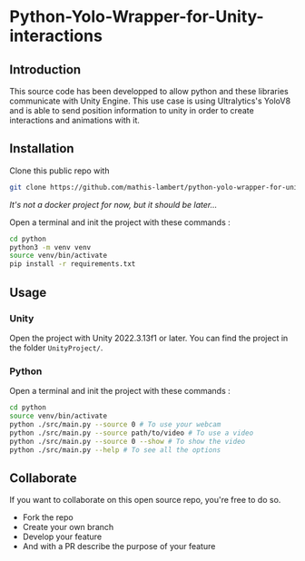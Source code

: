 # Python-Yolo-Wrapper-for-Unity-interactions

## Introduction
This source code has been developped to allow python and these libraries communicate with Unity Engine. This use case is using Ultralytics's YoloV8 and is able to send position information to unity in order to create interactions and animations with it.

## Installation
Clone this public repo with 
```bash
git clone https://github.com/mathis-lambert/python-yolo-wrapper-for-unity-interactions
```
*It's not a docker project for now, but it should be later...*

Open a terminal and init the project with these commands :
```bash
cd python
python3 -m venv venv
source venv/bin/activate
pip install -r requirements.txt
```

## Usage
### Unity
Open the project with Unity 2022.3.13f1 or later. You can find the project in the folder `UnityProject/`.

### Python
Open a terminal and init the project with these commands :
```bash
cd python
source venv/bin/activate
python ./src/main.py --source 0 # To use your webcam
python ./src/main.py --source path/to/video # To use a video
python ./src/main.py --source 0 --show # To show the video
python ./src/main.py --help # To see all the options
```

## Collaborate
If you want to collaborate on this open source repo, you're free to do so.
- Fork the repo
- Create your own branch
- Develop your feature
- And with a PR describe the purpose of your feature


